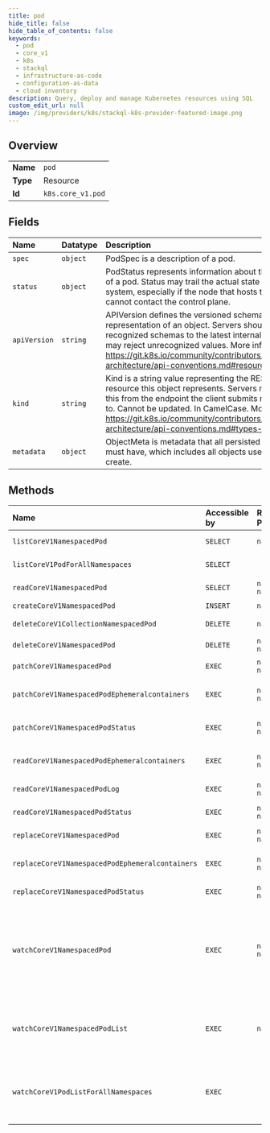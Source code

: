```yaml
---
title: pod
hide_title: false
hide_table_of_contents: false
keywords:
  - pod
  - core_v1
  - k8s    
  - stackql
  - infrastructure-as-code
  - configuration-as-data
  - cloud inventory
description: Query, deploy and manage Kubernetes resources using SQL
custom_edit_url: null
image: /img/providers/k8s/stackql-k8s-provider-featured-image.png
---
```

  
    

## Overview
<table><tbody>
<tr><td><b>Name</b></td><td><code>pod</code></td></tr>
<tr><td><b>Type</b></td><td>Resource</td></tr>
<tr><td><b>Id</b></td><td><code>k8s.core_v1.pod</code></td></tr>
</tbody></table>

## Fields
| Name | Datatype | Description |
|:-----|:---------|:------------|
| `spec` | `object` | PodSpec is a description of a pod. |
| `status` | `object` | PodStatus represents information about the status of a pod. Status may trail the actual state of a system, especially if the node that hosts the pod cannot contact the control plane. |
| `apiVersion` | `string` | APIVersion defines the versioned schema of this representation of an object. Servers should convert recognized schemas to the latest internal value, and may reject unrecognized values. More info: https://git.k8s.io/community/contributors/devel/sig-architecture/api-conventions.md#resources |
| `kind` | `string` | Kind is a string value representing the REST resource this object represents. Servers may infer this from the endpoint the client submits requests to. Cannot be updated. In CamelCase. More info: https://git.k8s.io/community/contributors/devel/sig-architecture/api-conventions.md#types-kinds |
| `metadata` | `object` | ObjectMeta is metadata that all persisted resources must have, which includes all objects users must create. |
## Methods
| Name | Accessible by | Required Params | Description |
|:-----|:--------------|:----------------|:------------|
| `listCoreV1NamespacedPod` | `SELECT` | `namespace` | list or watch objects of kind Pod |
| `listCoreV1PodForAllNamespaces` | `SELECT` |  | list or watch objects of kind Pod |
| `readCoreV1NamespacedPod` | `SELECT` | `name, namespace` | read the specified Pod |
| `createCoreV1NamespacedPod` | `INSERT` | `namespace` | create a Pod |
| `deleteCoreV1CollectionNamespacedPod` | `DELETE` | `namespace` | delete collection of Pod |
| `deleteCoreV1NamespacedPod` | `DELETE` | `name, namespace` | delete a Pod |
| `patchCoreV1NamespacedPod` | `EXEC` | `name, namespace` | partially update the specified Pod |
| `patchCoreV1NamespacedPodEphemeralcontainers` | `EXEC` | `name, namespace` | partially update ephemeralcontainers of the specified Pod |
| `patchCoreV1NamespacedPodStatus` | `EXEC` | `name, namespace` | partially update status of the specified Pod |
| `readCoreV1NamespacedPodEphemeralcontainers` | `EXEC` | `name, namespace` | read ephemeralcontainers of the specified Pod |
| `readCoreV1NamespacedPodLog` | `EXEC` | `name, namespace` | read log of the specified Pod |
| `readCoreV1NamespacedPodStatus` | `EXEC` | `name, namespace` | read status of the specified Pod |
| `replaceCoreV1NamespacedPod` | `EXEC` | `name, namespace` | replace the specified Pod |
| `replaceCoreV1NamespacedPodEphemeralcontainers` | `EXEC` | `name, namespace` | replace ephemeralcontainers of the specified Pod |
| `replaceCoreV1NamespacedPodStatus` | `EXEC` | `name, namespace` | replace status of the specified Pod |
| `watchCoreV1NamespacedPod` | `EXEC` | `name, namespace` | watch changes to an object of kind Pod. deprecated: use the 'watch' parameter with a list operation instead, filtered to a single item with the 'fieldSelector' parameter. |
| `watchCoreV1NamespacedPodList` | `EXEC` | `namespace` | watch individual changes to a list of Pod. deprecated: use the 'watch' parameter with a list operation instead. |
| `watchCoreV1PodListForAllNamespaces` | `EXEC` |  | watch individual changes to a list of Pod. deprecated: use the 'watch' parameter with a list operation instead. |
